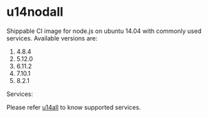 u14nodall
================

Shippable CI image for node.js on ubuntu 14.04 with commonly used services. Available versions are:

 
  1.  4.8.4
  2.  5.12.0
  3.  6.11.2
  4.  7.10.1
  5.  8.2.1
 

Services:

Please refer [u14all](https://github.com/dry-dock/u14all) to know supported services.
